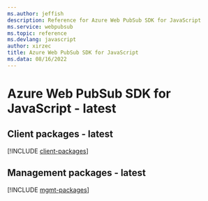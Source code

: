 ```yaml
---
ms.author: jeffish
description: Reference for Azure Web PubSub SDK for JavaScript
ms.service: webpubsub
ms.topic: reference
ms.devlang: javascript
author: xirzec
title: Azure Web PubSub SDK for JavaScript
ms.data: 08/16/2022
---
```

# Azure Web PubSub SDK for JavaScript - latest

## Client packages - latest
[!INCLUDE [client-packages](web-pubsub-client-index.md)]
## Management packages - latest
[!INCLUDE [mgmt-packages](web-pubsub-mgmt-index.md)]